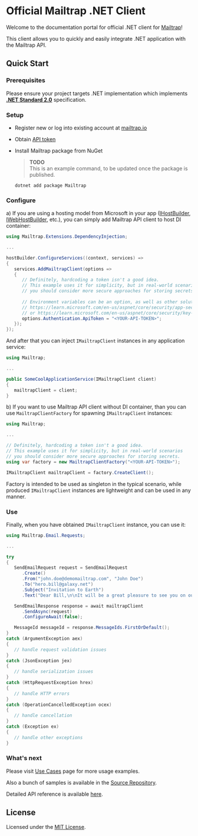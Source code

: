# Official Mailtrap .NET Client

Welcome to the documentation portal for official .NET client for [Mailtrap](https://mailtrap.io/)!

This client allows you to quickly and easily integrate .NET application with the Mailtrap API.

## Quick Start

### Prerequisites
Please ensure your project targets .NET implementation which implements [**.NET Standard 2.0**](https://dotnet.microsoft.com/en-us/platform/dotnet-standard#versions) specification.

### Setup
- Register new or log into existing account at [mailtrap.io](https://mailtrap.io/register/signup?ref=maitrap-dotnet)

- Obtain [API token](https://mailtrap.io/api-tokens)

- Install Mailtrap package from NuGet  
   > **TODO**  
   > This is an example command, to be updated once the package is published.  
   ```console
   dotnet add package Mailtrap
   ```

### Configure
a) If you are using a hosting model from Microsoft in your app ([IHostBuilder](https://learn.microsoft.com/en-us/dotnet/api/microsoft.extensions.hosting.ihostbuilder), [IWebHostBuilder](https://learn.microsoft.com/en-us/dotnet/api/microsoft.aspnetcore.hosting.iwebhostbuilder), etc.), you can simply add Mailtrap API client to host DI container:
   ```csharp
   using Mailtrap.Extensions.DependencyInjection;
   
   ...
   
   hostBuilder.ConfigureServices((context, services) =>
   {
      services.AddMailtrapClient(options =>
      {
         // Definitely, hardcoding a token isn't a good idea.
         // This example uses it for simplicity, but in real-world scenarios
         // you should consider more secure approaches for storing secrets.
         
         // Environment variables can be an option, as well as other solutions:
         // https://learn.microsoft.com/en-us/aspnet/core/security/app-secrets
         // or https://learn.microsoft.com/en-us/aspnet/core/security/key-vault-configuration
         options.Authentication.ApiToken = "<YOUR-API-TOKEN>";
      });
   });   
   ```
   And after that you can inject `IMailtrapClient` instances in any application service:
   ```csharp
   using Mailtrap;
   
   ...

   public SomeCoolApplicationService(IMailtrapClient client)
   {
      mailtrapClient = client;
   }
   ```

   b) If you want to use Mailtrap API client without DI container, than you can use `MailtrapClientFactory` for spawning `IMailtrapClient` instances:
   ```csharp
   using Mailtrap;

   ...

   // Definitely, hardcoding a token isn't a good idea.
   // This example uses it for simplicity, but in real-world scenarios
   // you should consider more secure approaches for storing secrets.
   using var factory = new MailtrapClientFactory("<YOUR-API-TOKEN>");

   IMailtrapClient mailtrapClient = factory.CreateClient();
   ```

   Factory is intended to be used as singleton in the typical scenario, while produced `IMailtrapClient` instances are lightweight and can be used in any manner.  



### Use
Finally, when you have obtained `IMailtrapClient` instance, you can use it:
   ```csharp
   using Mailtrap.Email.Requests;

   ...

   try 
   {
      SendEmailRequest request = SendEmailRequest
         .Create()
         .From("john.doe@demomailtrap.com", "John Doe")
         .To("hero.bill@galaxy.net")
         .Subject("Invitation to Earth")
         .Text("Dear Bill,\n\nIt will be a great pleasure to see you on our blue planet next weekend.\n\nBest regards, John.");

      SendEmailResponse response = await mailtrapClient
         .SendAsync(request)
         .ConfigureAwait(false);

      MessageId messageId = response.MessageIds.FirstOrDefault();
   }
   catch (ArgumentException aex)
   {
      // handle request validation issues
   }
   catch (JsonException jex)
   {
      // handle serialization issues
   }
   catch (HttpRequestException hrex)
   {
      // handle HTTP errors
   }
   catch (OperationCancelledException ocex)
   {
      // handle cancellation
   }
   catch (Exception ex)
   {
      // handle other exceptions
   }   
   ```

### What's next
Please visit [Use Cases](use-cases/configure.md) page for more usage examples.  

Also a bunch of samples is available in the [Source Repository](https://github.com/railsware/mailtrap-dotnet/tree/main/src/samples).  

Detailed API reference is available [here](/api/Mailtrap.html).


<!-- ## Contributing
We believe in the power of OSS and welcome contribution to the library.  
Please refer to [Contributing Guide](https://github.com/railsware/mailtrap-dotnet/tree/main?tab=contrib-ov-file#readme) for details. -->

## License
Licensed under the [MIT License](https://github.com/railsware/mailtrap-dotnet/tree/main?tab=MIT-1-ov-file#readme).